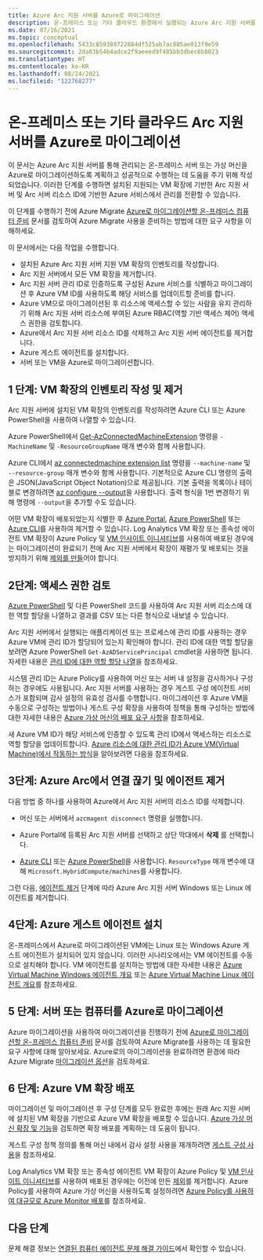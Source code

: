 ```yaml
---
title: Azure Arc 지원 서버를 Azure로 마이그레이션
description: 온-프레미스 또는 기타 클라우드 환경에서 실행되는 Azure Arc 지원 서버를 Azure로 마이그레이션하는 방법에 대해 알아봅니다.
ms.date: 07/16/2021
ms.topic: conceptual
ms.openlocfilehash: 5433c859389722884df525ab7ac885ae013f9e59
ms.sourcegitcommit: 2da83b54b4adce2f9aeeed9f485bb3dbec6b8023
ms.translationtype: HT
ms.contentlocale: ko-KR
ms.lasthandoff: 08/24/2021
ms.locfileid: "122768277"
---
```

# <a name="migrate-your-on-premises-or-other-cloud-arc-enabled-server-to-azure"></a>온-프레미스 또는 기타 클라우드 Arc 지원 서버를 Azure로 마이그레이션

이 문서는 Azure Arc 지원 서버를 통해 관리되는 온-프레미스 서버 또는 가상 머신을 Azure로 마이그레이션하도록 계획하고 성공적으로 수행하는 데 도움을 주기 위해 작성되었습니다. 이러한 단계를 수행하면 설치된 지원되는 VM 확장에 기반한 Arc 지원 서버 및 Arc 서버 리소스 ID에 기반한 Azure 서비스에서 관리를 전환할 수 있습니다.

이 단계를 수행하기 전에 Azure Migrate [Azure로 마이그레이션할 온-프레미스 컴퓨터 준비](../../migrate/prepare-for-migration.md) 문서를 검토하여 Azure Migrate 사용을 준비하는 방법에 대한 요구 사항을 이해하세요.

이 문서에서는 다음 작업을 수행합니다.

* 설치된 Azure Arc 지원 서버 지원 VM 확장의 인벤토리를 작성합니다.
* Arc 지원 서버에서 모든 VM 확장을 제거합니다.
* Arc 지원 서버 관리 ID로 인증하도록 구성된 Azure 서비스를 식별하고 마이그레이션 후 Azure VM ID를 사용하도록 해당 서비스를 업데이트할 준비를 합니다.
* Azure VM으로 마이그레이션된 후 리소스에 액세스할 수 있는 사람을 유지 관리하기 위해 Arc 지원 서버 리소스에 부여된 Azure RBAC(역할 기반 액세스 제어) 액세스 권한을 검토합니다. 
* Azure에서 Arc 지원 서버 리소스 ID를 삭제하고 Arc 지원 서버 에이전트를 제거합니다.
* Azure 게스트 에이전트를 설치합니다.
* 서버 또는 VM을 Azure로 마이그레이션합니다.

## <a name="step-1-inventory-and-remove-vm-extensions"></a>1 단계: VM 확장의 인벤토리 작성 및 제거

Arc 지원 서버에 설치된 VM 확장의 인벤토리를 작성하려면 Azure CLI 또는 Azure PowerShell을 사용하여 나열할 수 있습니다.

Azure PowerShell에서 [Get-AzConnectedMachineExtension](/powershell/module/az.connectedmachine/get-azconnectedmachineextension) 명령을 `-MachineName` 및 `-ResourceGroupName` 매개 변수와 함께 사용합니다.

Azure CLI에서 [az connectedmachine extension list](/cli/azure/ext/connectedmachine/connectedmachine/extension#ext_connectedmachine_az_connectedmachine_extension_list) 명령을 `--machine-name` 및 `--resource-group` 매개 변수와 함께 사용합니다. 기본적으로 Azure CLI 명령의 출력은 JSON(JavaScript Object Notation)으로 제공됩니다. 기본 출력을 목록이나 테이블로 변경하려면 [az configure --output](/cli/azure/reference-index)을 사용합니다. 출력 형식을 1번 변경하기 위해 명령에 `--output`을 추가할 수도 있습니다.

어떤 VM 확장이 배포되었는지 식별한 후 [Azure Portal](manage-vm-extensions-portal.md), [Azure PowerShell](manage-vm-extensions-powershell.md) 또는 [Azure CLI](manage-vm-extensions-cli.md)를 사용하여 제거할 수 있습니다. Log Analytics VM 확장 또는 종속성 에이전트 VM 확장이 Azure Policy 및 [VM 인사이트 이니셔티브](../../azure-monitor/vm/vminsights-enable-policy.md)를 사용하여 배포된 경우에는 마이그레이션이 완료되기 전에 Arc 지원 서버에서 확장이 재평가 및 배포되는 것을 방지하기 위해 [제외를 만들](../../governance/policy/tutorials/create-and-manage.md#remove-a-non-compliant-or-denied-resource-from-the-scope-with-an-exclusion)어야 합니다.

## <a name="step-2-review-access-rights"></a>2단계: 액세스 권한 검토 

[Azure PowerShell](../../role-based-access-control/role-assignments-list-powershell.md#list-role-assignments-for-a-resource) 및 다른 PowerShell 코드를 사용하여 Arc 지원 서버 리소스에 대한 역할 할당을 나열하고 결과를 CSV 또는 다른 형식으로 내보낼 수 있습니다. 

Arc 지원 서버에서 실행되는 애플리케이션 또는 프로세스에 관리 ID를 사용하는 경우 Azure VM에 관리 ID가 할당되어 있는지 확인해야 합니다. 관리 ID에 대한 역할 할당을 보려면 Azure PowerShell `Get-AzADServicePrincipal` cmdlet을 사용하면 됩니다. 자세한 내용은 [관리 ID에 대한 역할 할당 나열](../../role-based-access-control/role-assignments-list-powershell.md#list-role-assignments-for-a-managed-identity)을 참조하세요. 

시스템 관리 ID는 Azure Policy를 사용하여 머신 또는 서버 내 설정을 감사하거나 구성하는 경우에도 사용됩니다. Arc 지원 서버를 사용하는 경우 게스트 구성 에이전트 서비스가 포함되며 감사 설정의 유효성 검사를 수행합니다. 마이그레이션 후 Azure VM을 수동으로 구성하는 방법이나 게스트 구성 확장을 사용하여 정책을 통해 구성하는 방법에 대한 자세한 내용은 [Azure 가상 머신의 배포 요구 사항](../../governance/policy/concepts/guest-configuration.md#deploy-requirements-for-azure-virtual-machines)을 참조하세요.

새 Azure VM ID가 해당 서비스에 인증할 수 있도록 관리 ID에서 액세스하는 리소스로 역할 할당을 업데이트합니다. [Azure 리소스에 대한 관리 ID가 Azure VM(Virtual Machine)에서 작동하는 방식](../../active-directory/managed-identities-azure-resources/how-managed-identities-work-vm.md)을 알아보려면 다음을 참조하세요.

## <a name="step-3-disconnect-from-azure-arc-and-uninstall-agent"></a>3단계: Azure Arc에서 연결 끊기 및 에이전트 제거

다음 방법 중 하나를 사용하여 Azure에서 Arc 지원 서버의 리소스 ID를 삭제합니다.

   * 머신 또는 서버에서 `azcmagent disconnect` 명령을 실행합니다.

   * Azure Portal에 등록된 Arc 지원 서버를 선택하고 상단 막대에서 **삭제** 를 선택합니다.

   * [Azure CLI](../../azure-resource-manager/management/delete-resource-group.md?tabs=azure-cli#delete-resource) 또는 [Azure PowerShell](../../azure-resource-manager/management/delete-resource-group.md?tabs=azure-powershell#delete-resource)을 사용합니다. `ResourceType` 매개 변수에 대해 `Microsoft.HybridCompute/machines`를 사용합니다.

그런 다음, [에이전트 제거](manage-agent.md#remove-the-agent) 단계에 따라 Azure Arc 지원 서버 Windows 또는 Linux 에이전트를 제거합니다.

## <a name="step-4-install-the-azure-guest-agent"></a>4단계: Azure 게스트 에이전트 설치

온-프레미스에서 Azure로 마이그레이션된 VM에는 Linux 또는 Windows Azure 게스트 에이전트가 설치되어 있지 않습니다. 이러한 시나리오에서는 VM 에이전트를 수동으로 설치해야 합니다. VM 에이전트를 설치하는 방법에 대한 자세한 내용은 [Azure Virtual Machine Windows 에이전트 개요](../../virtual-machines/extensions/agent-windows.md) 또는 [Azure Virtual Machine Linux 에이전트 개요](../../virtual-machines/extensions/agent-linux.md)를 참조하세요.

## <a name="step-5-migrate-server-or-machine-to-azure"></a>5 단계: 서버 또는 컴퓨터를 Azure로 마이그레이션

Azure 마이그레이션을 사용하여 마이그레이션을 진행하기 전에 [Azure로 마이그레이션할 온-프레미스 컴퓨터 준비](../../migrate/prepare-for-migration.md) 문서를 검토하여 Azure Migrate를 사용하는 데 필요한 요구 사항에 대해 알아보세요. Azure로의 마이그레이션을 완료하려면 환경에 따라 Azure Migrate [마이그레이션 옵션](../../migrate/prepare-for-migration.md#next-steps)을 검토하세요.

## <a name="step-6-deploy-azure-vm-extensions"></a>6 단계: Azure VM 확장 배포

마이그레이션 및 마이그레이션 후 구성 단계를 모두 완료한 후에는 원래 Arc 지원 서버에 설치된 VM 확장을 기반으로 Azure VM 확장을 배포할 수 있습니다. [Azure 가상 머신 확장 및 기능](../../virtual-machines/extensions/overview.md)을 검토하면 확장 배포를 계획하는 데 도움이 됩니다. 

게스트 구성 정책 정의를 통해 머신 내에서 감사 설정 사용을 재개하려면 [게스트 구성 사용](../../governance/policy/concepts/guest-configuration.md#enable-guest-configuration)을 참조하세요.

Log Analytics VM 확장 또는 종속성 에이전트 VM 확장이 Azure Policy 및 [VM 인사이트 이니셔티브](../../azure-monitor/vm/vminsights-enable-policy.md)를 사용하여 배포된 경우에는 이전에 만든 [제외](../../governance/policy/tutorials/create-and-manage.md#remove-a-non-compliant-or-denied-resource-from-the-scope-with-an-exclusion)를 제거합니다. Azure Policy를 사용하여 Azure 가상 머신을 사용하도록 설정하려면 [Azure Policy를 사용하여 대규모로 Azure Monitor 배포](../../azure-monitor/deploy-scale.md#vm-insights)를 참조하세요. 

## <a name="next-steps"></a>다음 단계

문제 해결 정보는 [연결된 컴퓨터 에이전트 문제 해결 가이드](troubleshoot-agent-onboard.md)에서 확인할 수 있습니다.